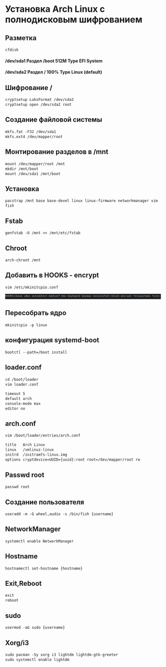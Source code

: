 # Установка Arch Linux с полнодисковым шифрованием

## Разметка
```
cfdisk
```
#### /dev/sda1 Раздел /boot 512M Type EFI System
#### /dev/sda2 Раздел / 100% Type Linux (default)

## Шифрование /
```
cryptsetup LuksFormat /dev/sda2
cryptsetup open /dev/sda2 root
```
## Создание файловой системы
```
mkfs.fat -F32 /dev/sda1
mkfs.ext4 /dev/mapper/root
```
## Монтирование разделов в /mnt
```
mount /dev/mapper/root /mnt
mkdir /mnt/boot
mount /dev/sda1 /mnt/boot
```
## Установка
```
pacstrap /mnt base base-devel linux linux-firmware networkmanager vim fish
```
## Fstab
```
genfstab -U /mnt >> /mnt/etc/fstab
```
## Chroot
```
arch-chroot /mnt
```
## Добавить в HOOKS - encrypt
```
vim /etc/mkinitcpio.conf 
```
![Screenshot](https://github.com/staff0s/ArchLinux_Install/blob/main/mkinitcpio.png)
## Пересобрать ядро
```
mkinitcpio -p linux
```
## конфигурация systemd-boot
```
bootctl --path=/boot install
```
## loader.conf
```
cd /boot/loader
vim loader.conf
```
```
timeout 5
default arch
console-mode max
editor no
```
## arch.conf
```
vim /boot/loader/entries/arch.conf
```

```
title   Arch Linux
linux   /vmlinuz-linux
initrd  /initramfs-linux.img
options cryptdevice=UUID={uuid}:root root=/dev/mapper/root rw
```
## Passwd root
```
passwd root
```
## Создание пользователя
```
useradd -m -G wheel,audio -s /bin/fish {username}
```
## NetworkManager
```
systemctl enable NetworkManager
```
## Hostname
```
hostnamectl set-hostname {hostname}
```
## Exit,Reboot
```
exit
reboot
```
## sudo
```
usermod -aG sudo {username}
```
## Xorg/i3
```
sudo pacman -Sy xorg i3 lightdm lightdm-gtk-greeter
sudo systemctl enable lightdm
```

